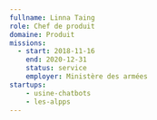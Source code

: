 ```yaml
---
fullname: Linna Taing
role: Chef de produit
domaine: Produit
missions:
  - start: 2018-11-16
    end: 2020-12-31
    status: service
    employer: Ministère des armées
startups:
    - usine-chatbots
    - les-alpps
---
```

